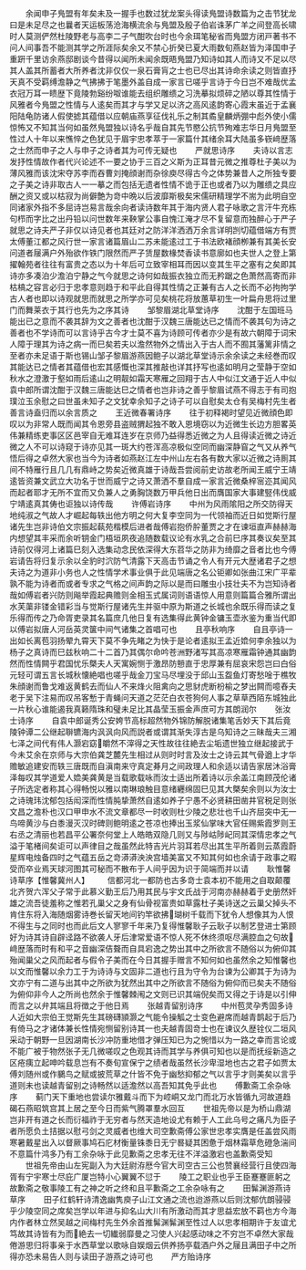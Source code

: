 <!-- { "loadSidebar": true } -->
　　余闻申子鳬盟有年矣未及一握手也数过犹龙案头得读鳬盟诗数篇为之击节犹龙曰是未足尽之也曩者天运板荡沧海横流余与鳬盟及殷子伯岩诛茅广羊之间登高长啸时人莫测俨然杜陵野老与高李二子气酣吹台时也今余珥笔秘省而鳬盟方闭戸著书不问人间事吾不能测其学之所涯际矣余又不禁心折癸已夏大雨数旬燕赵皆为泽国申子重趼千里访余燕邸剧谈今昔得以闻所未闻余既晤鳬盟乃知诗如其人而诗又不足以尽其人盖其所蓄者大所养者沈非仅仅一泉石膏肓之士也已尽出其诗命余读之则皆直抒天真不受羁缚澹静之气拂拂于笔墨外盖自成一家言已嗟乎言诗于今日岂不难哉优孟衣冠万耳一瞆歴下竟陵勃谿纷呶谁能去组织雕缋之习洗摹拟烦碎之陋以尊其性情于风雅者今鳬盟之性情与人逺矣而其才与学又足以济之高风逺韵寄心霞末虽近于孟襄阳陆龟防诸人假使摅其蕴借以应朝庙燕享征伐礼乐之制其矞皇麟炳弸中彪外使小儒惊怖又不知其当何如虽然鳬盟独以诗名乎哉自其先节愍公抗节殉难志华日月鳬盟至性过人十年以来憔悴之色犹见于眉宇忠孝萃于一家篇什其绪余耳大陆虽多嵚﨑歴落之士然而申子之人与申子之诗者其为可传无疑也
　　严就思诗序
　　夫诗以言志发抒性情故作者代兴论述不一要之协于三百之义斯为正耳昔元微之推尊杜子美以为薄风雅而该沈宋夺苏李而吞曹刘掩顔谢而杂徐庾尽得古今之体势兼昔人之所独专要之子美之诗非取古人一一摹之而包括无遗者性情不诡于正也或者乃以为雕缋之具应酬之资又或以枯寂为尚僻艶为竒中晩以后波靡斯极矣宋儒研精理学不耑为此明自空同诸家外指不多屈诗岂易言哉余向者读诗数年其于海内贤人君子咏歌之言汗牛充栋句栉而字比之出丹铅以问世数年来鞅掌公事自愧江淹才尽不复留意而独醉心于严子就思之诗夫严子非仅以诗见者也其廷对之防洋洋洒洒万余言详明剀切蕴借端方有贾太傅董江都之风行世一家言诸篇眉山二苏未能逺过工于书法欧褚顔栁兼有其美长安问道者屦满户外殆欲作铁门限然而严子赁屋数椽焚香读书意廓如也夫世人之登上第擢翰苑者往往有富贵之态以为十年后可立致宰相耳而因以变其生平之塞有之矣即其诗亦多凑泊少澹泊宁静之气今就思之诗何如哉振衣独立而无矜踞之色萧然高寄而非枯槁之容言必归于忠孝意则趋于和平此自得其性情之正兼有古人之长而不必拘拘学古人者也即以诗观就思而就思之所学亦可见矣桃花将放蕙草初生一叶扁舟思将过里门而舞莱衣于其行也先为之序其诗
　　邹黎眉湖北草堂诗序
　　沈酣于左国班马能出已之意而不袭其辞为文之善者也沈酣于汉魏三唐能达已之情而不袭其句为诗之善者也不学诗而可以言诗乎古今才士莫不喜为诗顾可传者亦少是有故六朝障于词宋人障于理其为诗之病一而巳矣若夫以澹然物外之情出入于古人而不囿其藩篱非情之至者亦未足语于斯也锡山邹子黎眉游燕因鲍子以湖北草堂诗示余余读之未经巻而叹其能达已之情者其蕴借也宏其感慨也深其推敲也详其抒写也逺如明月之莹静于空如秋水之澄激于壑如雨后逺山之明靓如霜天寒雁之回翔于古人中似江文通于近人中似袁中郎所谓沈酣于汉魏三唐能达巳之情者也岂非诗之善乎黎眉试燕不得志于有司抱璞泣玉余慰之曰世虽未知子之文犹幸余知子之诗子可以自慰矣太仓有吴梅村先生者善言诗盍归而以余言质之
　　王近微春署诗序
　　往于初释褐时望见近微顔色即叹以为非常人既而闻其令恩旁县盗贼猬起独不敢入恩境窃以为近微生长边方胆畧英伟兼精练吏事区区邑宰自无难耳连岁在京师乃益得悉近微之为人且得读近微之诗近微之人不可以诗窥于诗亦见其一斑大约苍浑高凉极似空同而幽深静窅之气又从养气悟后得之卓然大家也当今为诗者如燕赵江左中州山左右各有数大家以近微之诗厠其间不特雁行且几几有鼎峙之势矣近微真雄于诗哉吾尝阅前史访故老所闻王威宁王靖逺皆资兼文武立大功名于世而威宁之诗又萧洒不羣自成一家言近微桑梓宻迩其闻风而起者耶才无所不宜而又负兼人之勇胸饶数万甲兵他日出而膺国家大事建竪伟伐威宁靖逺真其俦也讵独以诗传哉
　　许傅岩诗序
　　中州为风雨隂阳之所交防得天地纯淑之气故人才崛起每轶出他方明之何大复李空同为一代领袖而近日如觉斯行屋诸先生岂非诗伯文宗振起蓻苑楷模后进者哉傅岩抱侨肸董贾之才在谏垣直声赫赫海内想望其丰采而余听钥金门梧垣夙夜追随数载议论有水乳之合前巳序其奏议矣至其诗前仅得河上诸篇巳刻入选集动念民依深得大东苕华之防非为绮靡之音者比也今傅岩请告将归复示余以全豹时泬防气清露下天高击节诵之令人有开元大歴诸君子之想夫诗之为道非小务也人之性情学术事业俱于此见端唐之名公钜卿如张曲江宋广平辈孰不能为诗者而或者专求之气格之间声韵之际以是而曰雕虫小技壮夫不为岂知诗者哉如傅岩者兴防则飚举霞起典赡则金相玉式属词则语语惊人用意则篇篇合雅所谓出水芙蕖非镂金错彩当与觉斯行屋诸先生并驱中原为斯道之长城也余既乐得而读之复乐得而传之乃命胥吏录其名篇庶几他日复有选集得此黄钟金镛玉壶氷鉴为重当代即以傅岩拟唐人河岳英灵箧中间气诸集之首唱可也
　　且亭秋响序
　　自且亭诗一出如长离苞羽扬翚九霄天下莫不争先睹之为快于是论者逺拟王孟近嫓何李余独以为杨子之真诗而巳兹秋响二十二首乃其偶尔命吟苍洲野渚写其高凉寒雁霜钟通其幽韵然而性情闗乎君国忧乐槩夫人天寓婉恻于激昂防戅直于忠厚兼有屈哀宋怨岂曰白俗元轻可谓五言长城秋懐絶唱也嗟乎哉金刀宝马尽埋没于邱山玉盌鱼灯寄愁唫于樵牧朱顔谢而鲁戈难返黄鹤去而仙人不来烽火阻禽向之思豺虎断枌榆之梦出闗而噫舂夫老于吴下注易而叹吊客慙于青蝇问天道之茫茫白衣苍狗何人事之草草西陌东城独此一片秋心谁能遏我真籁隋珠和璧未足比其晶莹玉振金声庶可方其朗润尔
　　张汝士诗序
　　自袁中郎诞秀公安姱节高标超然物外锦防解脱诸集笔舌妙天下其后竟陵钟谭二公继起聨镳海内沨沨向风而説者或谓其渐失淳古是乌知诗之三昧哉夫三湘七泽之间代有伟人灏宕窈皭然不滓得之天性故往往絶去尘垢遗世独立继起接武于今未艾余在京师与大宗伯龚芝麓先生相过从则时时言及汝士之诗云其气骨遒上才华赡敏追建安而轶三唐既而自滇南来守真定朞月之间政理人和余适以请告家居沐浴膏泽每叹其学道爱人嫓美龚黄是当载歌载咏而汝士适出所着诗以示余盖江南顾茂伦诸子所选定者称其心得畅悦以雅以南琳琅触目意绪纒绵固巳见其大槩矣余则以为汝士之诗瑰玮沈郁包括闳深而性情肫挚萧然自逺如养子宁愚不必贤耕田凿井官税足则张文昌之澹朴也汉口甲申水不流文章都尽一时收则杜少陵之悲壮也千山齐屈突中无一鸟啼黄沙与白黍漫灭汉时碑则鲍明逺之苍凉也捧出玉浆仙掌味大官任赐紫霞罗则王右丞之清丽也若昌平公署奈何堂上人皓皓双隐几则又与陟岵陟屺同其深情忠孝之气溢于笔楮间矣讵可以声律目之哉虽然此特吉光片羽耳若尽出其生平所着则云蒸霞蔚星辉电烛备四时之气蕴五岳之竒漭漭泱泱宫墙美富又不知其何如也余请于政事之暇受而卒业焉天球河图其可秘而不散布于人间乎因为识于简端而并以请
　　耿惟馨诗草序【惟馨冀州人】
　　信都河北一都防也古多竒士袁本初不能用之自取颠覆北齐贺六浑父子常于此慕义勤王后乃用其民与宇文氏战于河南亦赫赫着于史册然奸雄之流吾徒羞称之惟若孔巢父之身有仙骨视富贵如草露杜子美诗送之云巢父掉头不肯住东将入海随烟雾诗巻长留天地间钓竿欲拂瑚树千载而下犹令人想像其为人恨不得生与之同时也而此后文人寥寥千年来乃复得惟馨耿子云耿子以制艺登进士第顾好为诗其诗自辟迳路不欲袭人牙后津常爱语不惊人死不休终须呕尽满腔血之句故﨑歴落而时有和平之音幽深佶聱而自具宕逸之势出其中之所欲言不随俗以为俯仰其殆闻巢父之风而起者与假令子美而在今日其握手赠言不知何如也虽然余之知惟馨也以文而惟馨以余力工于为诗诗与文固非二道也行且为守令为台谏为公卿其于为诗为文亦宁有二道与出其中之所欲为犹然出其中之所欲言不随俗为俯仰而已矣夫不随俗为俯仰非今人之所尚也然余于惟馨棘闱之文则已识其端倪矣而又得之于诗是以引伸而言之以弁其端且将徴之于他日焉
　　张越青留别诗序
　　中州苞灵孕秀固多诗人近如大宗伯王觉斯先生其磅礴頴灏之气能令操觚之士变色避席而越青鹊起于后乃有倚马之才诸体兼长性情宛恻留别诗其一也夫越青固竒士也在谏议久歴铨仪二垣风采动于朝野一旦因湖南长沙冲防重地借才弹压知已为之惋惜以为一路之幸而言论或不能广被于物然张子无几微嗟叹之色观其诗而其学与养俱可知也以是而抚绥新造之区疮痍立起呻吟载息岂有不奏旬宣保宁之绩者哉虽然长沙卑湿地也古之君子如贾太傅刘随州或作鵩鸟之赋或披荒草之什皆不免于幽愁抑郁之气以言乎才则美矣以言乎道则未也读越青留别之诗畅然以适澹然以高吾知其免乎此也
　　傅歉斋工余杂咏序
　　蓟门天下重地也尝读尔雅戴斗而下为崆峒又龙门而北万水皆循九河故道趋碣石燕昭筑宫其上居之至今日而紫气腾罩羣水回互
　　世祖先帝以是为桥山鼎湖岂非开有道之长而衍福祚于无穷者与然天造地设尤有赖于人工此乌号之痛凡为臣子者所愿负土拮据以慰弓剑之灵威者也维大司空歉斋傅公家世忠孝实膺是任盖尝风雨寒暑戴星出入以督厥事鸠石庀材衡量铢黍日无宁晷疑其困惫于烟林霜草危磴急湍间不意篇什鸿多乃有工余杂咏于此见歉斋之忠孝无往不洋溢激宕也盖歉斋受知
　　世祖先帝由山左宪副入为大廷尉洊厯今官大司空古三公也赞襄经营行且使四海胥有宁宇寒士尽庇广厦岂特小心翼翼不愆于
　　陵工之职业也乎王臣蹇蹇匪躬之故歉斋之敬事陵工有之神之听之终和且平歉斋之工余杂咏有之
　　田髴渊游燕诗草序
　　田子红鹤轩诗清逸幽隽庾子山江文通之流也迨游燕以后则沈郁伉朗骎骎乎少陵空同之席矣岂学以年进与抑名山大川有所激动而其才思益宏放不羁也方今海内作者林立然吴越之间梅村先生外余首推髴渊髴渊至性过人以忠孝相期许于友谊尤笃故其诗皆有为而絶去一切纎弱靡曼之习使人兴起感动味之不穷岂不卓然大家哉倦游思归将事亲于水西草堂以歌咏自娱烟云供养扬亭载酒户外之屦且满田子中之所得亦恐未易告人则与读田子游燕之诗可也
　　严方贻诗序
